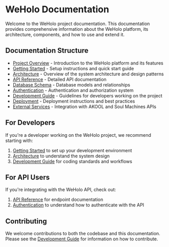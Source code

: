 # WeHolo Documentation

Welcome to the WeHolo project documentation. This documentation provides comprehensive information about the WeHolo platform, its architecture, components, and how to use and extend it.

## Documentation Structure

- [Project Overview](./overview.md) - Introduction to the WeHolo platform and its features
- [Getting Started](./getting-started.md) - Setup instructions and quick start guide
- [Architecture](./architecture.md) - Overview of the system architecture and design patterns
- [API Reference](./api/index.md) - Detailed API documentation
- [Database Schema](./database-schema.md) - Database models and relationships
- [Authentication](./authentication.md) - Authentication and authorization system
- [Development Guide](./development-guide.md) - Guidelines for developers working on the project
- [Deployment](./deployment.md) - Deployment instructions and best practices
- [External Services](./external-services.md) - Integration with AKOOL and Soul Machines APIs

## For Developers

If you're a developer working on the WeHolo project, we recommend starting with:

1. [Getting Started](./getting-started.md) to set up your development environment
2. [Architecture](./architecture.md) to understand the system design
3. [Development Guide](./development-guide.md) for coding standards and workflows

## For API Users

If you're integrating with the WeHolo API, check out:

1. [API Reference](./api/index.md) for endpoint documentation
2. [Authentication](./authentication.md) to understand how to authenticate with the API

## Contributing

We welcome contributions to both the codebase and this documentation. Please see the [Development Guide](./development-guide.md) for information on how to contribute.
